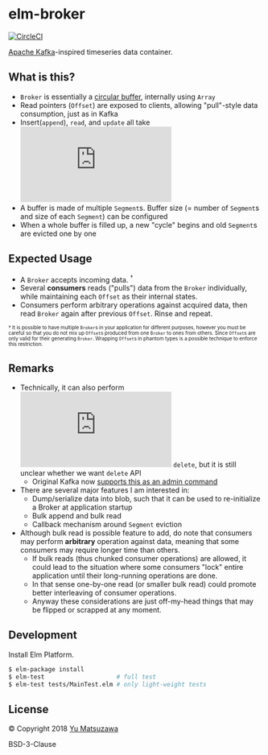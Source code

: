 # elm-broker

[![CircleCI](https://circleci.com/gh/ymtszw/elm-broker/tree/master.svg?style=svg)](https://circleci.com/gh/ymtszw/elm-broker/tree/master)

[Apache Kafka](https://kafka.apache.org/)-inspired timeseries data container.

## What is this?

- `Broker` is essentially a [circular buffer](https://www.wikiwand.com/en/Circular_buffer), internally using `Array`
- Read pointers (`Offset`) are exposed to clients, allowing "pull"-style data consumption, just as in Kafka
- Insert(`append`), `read`, and `update` all take ![O(1)]
- A buffer is made of multiple `Segment`s. Buffer size (= number of `Segment`s and size of each `Segment`) can be configured
- When a whole buffer is filled up, a new "cycle" begins and old `Segment`s are evicted one by one

[O(1)]: https://latex.codecogs.com/png.latex?%5Cdpi%7B100%7D%20O%281%29

## Expected Usage

- A `Broker` accepts incoming data. <sup>&dagger;</sup>
- Several **consumers** reads ("pulls") data from the `Broker` individually, while maintaining each `Offset` as their internal states.
- Consumers perform arbitrary operations against acquired data, then read `Broker` again after previous `Offset`. Rinse and repeat.

<small><small>

&dagger;
It is possible to have multiple `Broker`s in your application for different purposes,
however you must be careful so that you do not mix up `Offset`s produced from one `Broker` to ones from others.
Since `Offset`s are only valid for their generating `Broker`.
Wrapping `Offset`s in phantom types is a possible technique to enforce this restriction.

</small></small>

## Remarks

- Technically, it can also perform ![O(1)] `delete`, but it is still unclear whether we want `delete` API
    - Original Kafka now [supports this as an admin command](https://github.com/apache/kafka/blob/trunk/core/src/main/scala/kafka/admin/DeleteRecordsCommand.scala)
- There are several major features I am interested in:
    - Dump/serialize data into blob, such that it can be used to re-initialize a Broker at application startup
    - Bulk append and bulk read
    - Callback mechanism around `Segment` eviction
- Although bulk read is possible feature to add, do note that consumers may perform **arbitrary** operation against data,
  meaning that some consumers may require longer time than others.
    - If bulk reads (thus chunked consumer operations) are allowed, it could lead to the situation
      where some consumers "lock" entire application until their long-running operations are done.
    - In that sense one-by-one read (or smaller bulk read) could promote better interleaving of consumer operations.
    - Anyway these considerations are just off-my-head things that may be flipped or scrapped at any moment.

## Development

Install Elm Platform.

```sh
$ elm-package install
$ elm-test                    # full test
$ elm-test tests/MainTest.elm # only light-weight tests
```

## License

&copy; Copyright 2018 [Yu Matsuzawa](https://github.com/ymtszw)

BSD-3-Clause
